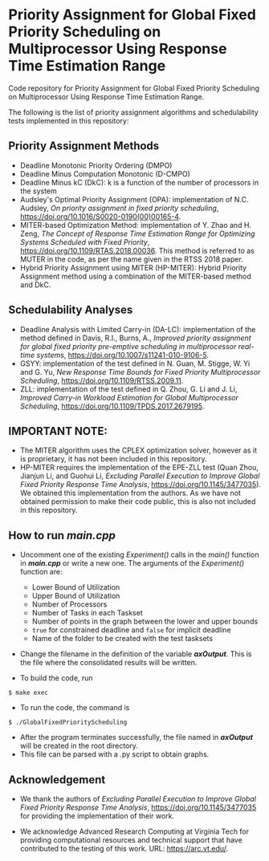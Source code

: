 # Priority Assignment for Global Fixed Priority Scheduling on Multiprocessor Using Response Time Estimation Range

Code repository for Priority Assignment for Global Fixed Priority Scheduling on Multiprocessor Using Response Time Estimation Range.

The following is the list of priority assignment algorithms and schedulability tests implemented in this repository:

## Priority Assignment Methods
- Deadline Monotonic Priority Ordering (DMPO)
- Deadline Minus Computation Monotonic (D-CMPO)
- Deadline Minus kC (DkC): k is a function of the number of processors in the system
- Audsley's Optimal Priority Assignment (OPA): implementation of N.C. Audsley, _On priority assignment in fixed priority scheduling_, https://doi.org/10.1016/S0020-0190(00)00165-4.
- MITER-based Optimization Method: implementation of Y. Zhao and H. Zeng, _The Concept of Response Time Estimation Range for Optimizing Systems Scheduled with Fixed Priority_, https://doi.org/10.1109/RTAS.2018.00036. This method is referred to as MUTER in the code, as per the name given in the RTSS 2018 paper. 
- Hybrid Priority Assignment using MITER (HP-MITER): Hybrid Priority Assignment method using a combination of the MITER-based method and DkC.


## Schedulability Analyses
- Deadline Analysis with Limited Carry-in (DA-LC): implementation of the method defined in Davis, R.I., Burns, A., _Improved priority assignment for global fixed priority pre-emptive scheduling in multiprocessor real-time systems_, https://doi.org/10.1007/s11241-010-9106-5.
- GSYY: implementation of the test defined in N. Guan, M. Stigge, W. Yi and G. Yu, _New Response Time Bounds for Fixed Priority Multiprocessor Scheduling_, https://doi.org/10.1109/RTSS.2009.11.
- ZLL: implementation of the test defined in Q. Zhou, G. Li and J. Li, _Improved Carry-in Workload Estimation for Global Multiprocessor Scheduling_, https://doi.org/10.1109/TPDS.2017.2679195.


## **IMPORTANT NOTE:** 
- The MITER algorithm uses the CPLEX optimization solver, however as it is proprietary, it has not been included in this repository.
- HP-MITER requires the implementation of the EPE-ZLL test (Quan Zhou, Jianjun Li, and Guohui Li, _Excluding Parallel Execution to Improve Global Fixed Priority Response Time Analysis_, https://doi.org/10.1145/3477035). We obtained this implementation from the authors. As we have not obtained permission to make their code public, this is also not included in this repository. 


## How to run *main.cpp*
- Uncomment one of the existing *Experiment()* calls in the *main()* function in ***main.cpp*** or write a new one. The arguments of the *Experiment()* function are:
  - Lower Bound of Utilization
  - Upper Bound of Utilization
  - Number of Processors
  - Number of Tasks in each Taskset
  - Number of points in the graph between the lower and upper bounds
  - `true` for constrained deadline and `false` for implicit deadline
  - Name of the folder to be created with the test tasksets

- Change the filename in the definition of the variable **_axOutput_**. This is the file where the consolidated results will be written. 

- To build the code, run
```
$ make exec
```

- To run the code, the command is
```
$ ./GlobalFixedPriorityScheduling
```

- After the program terminates successfully, the file named in **_axOutput_** will be created in the root directory. 
- This file can be parsed with a .py script to obtain graphs.


## Acknowledgement

- We thank the authors of _Excluding Parallel Execution to Improve Global Fixed Priority Response Time Analysis_, https://doi.org/10.1145/3477035 for providing the implementation of their work.
 
- We acknowledge Advanced Research Computing at Virginia Tech for providing computational resources and technical support that have contributed to the testing of this work. URL: https://arc.vt.edu/.
